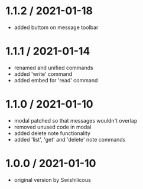# 1.1.2 / 2021-01-18

 * added buttom on message toolbar


# 1.1.1 / 2021-01-14

 * renamed and unified commands
 * added 'write' command
 * added embed for 'read' command


# 1.1.0 / 2021-01-10

 * modal patched so that messages wouldn't overlap
 * removed unused code in modal
 * added delete note functionality
 * added 'list', 'get' and 'delete' note commands
 
 
 # 1.0.0 / 2021-01-10

 * original version by Swishilicous
